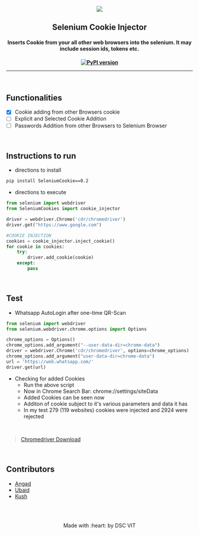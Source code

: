 <p align="center">
	<img src="https://user-images.githubusercontent.com/30529572/72455010-fb38d400-37e7-11ea-9c1e-8cdeb5f5906e.png" />
	<h2 align="center"> Selenium Cookie Injector </h2>
	<h4 align="center"> Inserts Cookie from your all other web browsers into the selenium. It may include session ids, tokens etc. <h4>
</p>
<p align="center">
	<a align="center" href="https://pypi.org/project/SeleniumCookies"><img src="https://badge.fury.io/py/SeleniumCookies.svg" alt="PyPI version"></a>
</p>

---
<br>

## Functionalities

- [x] Cookie adding from other Browsers cookie
- [ ] Explicit and Selected Cookie Addition
- [ ] Passwords Addition from other Browsers to Selenium Browser

<br>

## Instructions to run

- directions to install

```bash
pip install SeleniumCookie==0.2
```

- directions to execute

```python
from selenium import webdriver
from SeleniumCookies import cookie_injector

driver = webdriver.Chrome('cdr/chromedriver')
driver.get("https://www.google.com")

#COOKIE INJECTION
cookies = cookie_injector.inject_cookie()
for cookie in cookies:
	try:
		driver.add_cookie(cookie)
	except:
		pass
```

</br>

## Test

- Whatsapp AutoLogin after one-time QR-Scan

```python
from selenium import webdriver
from selenium.webdriver.chrome.options import Options

chrome_options = Options()
chrome_options.add_argument("--user-data-dir=chrome-data")
driver = webdriver.Chrome('cdr/chromedriver', options=chrome_options)
chrome_options.add_argument("user-data-dir=chrome-data")
url = 'https://web.whatsapp.com/'
driver.get(url)
```

- Checking for added Cookies
	- Run the above script
	- Now in Chrome Search Bar: chrome://settings/siteData
	- Added Cookies can be seen now
	- Additon of cookie subject to it's various parameters and data it has
	- In my test 279 (119 websites) cookies were injected and 2924 were rejected

</br>

> [Chromedriver Download](https://chromedriver.chromium.org/downloads)

</br>

## Contributors

- [ Angad ](https://github.com/L04DB4L4NC3R)
- [ Ubaid ](https://github.com/Geek-ubaid/)
- [ Kush ](https://github.com/D-E-F-E-A-T/)

<br>
<br>

<p align="center">
	Made with :heart: by DSC VIT
</p>
